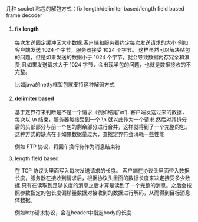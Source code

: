 几种 socket 粘包的解包方式：fix length/delimiter based/length field based frame decoder

1. #### fix length

   每次发送固定缓冲区大小数据.客户端和服务器约定每次发送请求的大小.例如客户端发送 1024 个字节，服务器接受 1024 个字节。
   这样虽然可以解决粘包的问题，但是如果发送的数据小于 1024 个字节，就会导致数据内存冗余和浪费;且如果发送请求大于 1024 字节，会出现半包的问题，也就是数据接收的不完整。

   比如java的netty框架包就支持这种解码方式

2. #### delimiter based

   基于定界符来判断是不是一个请求（例如结尾’\n’). 客户端发送过来的数据，每次以 \n 结束，服务器每接受到一个 \n 就以此作为一个请求.然后对其拆分后的头部部分与前一个包的剩余部分进行合并，这样就得到了一个完整的包。这种方式的缺点在于如果数据量过大，查找定界符会消耗一些性能

   例如 FTP 协议，将回车换行符作为消息结束符

   

3. length field based

   在 TCP 协议头里面写入每次发送请求的长度。 客户端在协议头里面带入数据长度，服务器在接收到请求后，根据协议头里面的数据长度来决定接受多少数据,只有在读取到足够长度的消息之后才算是读到了一个完整的消息。之后会按照参数指定的包长度偏移量数据对接收到的数据进行解码，从而得到目标消息体数据。

   例如http请求协议，会在header中指定body的长度